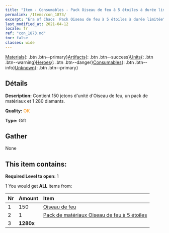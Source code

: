 ```yaml
---
title: "Item - Consumables - Pack Oiseau de feu à 5 étoiles à durée limitée"
permalink: /Items/con_1873/
excerpt: "Era of Chaos  Pack Oiseau de feu à 5 étoiles à durée limitée"
last_modified_at: 2021-04-12
locale: fr
ref: "con_1873.md"
toc: false
classes: wide
---
```

 [Materials](/fr/Items/){: .btn .btn--primary}[Artifacts](/fr/Items/Artifacts/){: .btn .btn--success}[Units](/fr/Items/Units/){: .btn .btn--warning}[Heroes](/fr/Items/Heroes/){: .btn .btn--danger}[Consumables](/fr/Items/Consumables/){: .btn .btn--info}[Unknown](/fr/Items/Unknown/){: .btn .btn--primary}

## Détails
 **Description:** Contient 150 jetons d'unité d'Oiseau de feu, un pack de matériaux et 1 280 diamants.

 **Quality:** <span style="color: #FF8C00">OK</span>

 **Type:** Gift

## Gather

  None

## This item contains:

 **Required Level to open:** 1

 1 You would get **ALL** items  from:

  | Nr | Amount |     Item    |
  |:---|:-------|:------------|
  | 1 | 150 | [Oiseau de feu](/fr/Items/unt_268/) | 
  | 2 | 1 | [Pack de matériaux Oiseau de feu à 5 étoiles](/fr/Items/con_1877/) | 
  | 3 |  **1280x** | <i class="fas fa-gem"/> |  | 
